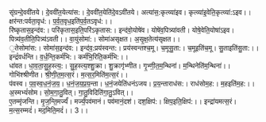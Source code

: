 

  
सृ॑ग्रन्दे॒ववी॑तये। दे॒ववी॑त॒येत्या॑स:। दे॒ववी॑त॒येति॑दे॒वऽवी॑तये। अत्या॑स॒:कृत्व्या॑इव। कृत्व्या॑इ॒वेति॒कृत्व्या॑:ऽइव।। क्षर॑न्त:पर्वता॒वृध॑:। प॒र्व॒त॒वृध॒इति॑प॒र्व॒तऽवृध॑:।।  
रि॑ष्कृतास॒इन्द॑व:। परि॑कृतास॒इति॒परि॑ऽकृतास:। इन्द॑वो॒योषे॑व। योषे॑व॒पित्र्या॑वती। योषे॒वेति॒योषा॑ऽइव। पित्र्य॑व॒तीति॒पित्र्य॑ऽवती।। वा॒युंसोमा॑:। सोमा॑असृक्षत। अ॒सृ॒क्ष॒तेत्य॑सृक्षत।।  
॒तेसोमा॑स:। सोमा॑स॒इन्द॑व:। इन्द॑व॒:प्रय॑स्वन्त:। प्रय॑स्वन्तश्च॒मू। च॒मूसु॒ता:। च॒मूइति॑च॒मू। सु॒ताइति॑सु॒ता:।। इन्द्रं॑वर्धन्ति। व॒र्ध॒न्ति॒कर्म॑भि:। कर्म॑भि॒रिति॒कर्म॑भि:।।  
धा॑वत। धा॒व॒ता॒सु॒ह॒स्त्य॒:। सु॒ह॒स्त्य॒श्शु॒क्रा। शु॒क्रागृ॑भ्णीत। गृ॒भ्णी॒त॒म॒न्थिना॑। म॒न्थिनेति॑म॒न्थिना॑।। गोभि॑श्श्रीणीत। श्री॒णी॒त॒म॒त्स॒रं। म॒त्स॒र॒मिति॑म॒त्स॒रं।।  
प॑वस्व। प॒व॒स्व॒ध॒नं॒ज॒य॒। ध॒नं॒ज॒य॒प्र॒य॒न्ता। ध॒नं॒जयेति॑धनंऽजय। प्र॒य॒न्ताराध॑स:। राध॑सोम॒ह:। म॒हइति॑म॒ह:।। अ॒स्मभ्यं॑सोम। सो॒म॒गा॒तु॒वित्। गा॒तु॒विदिति॑गा॒तु॒ऽवित्।।  
ए॒तम्मृ॑जन्ति। मृ॒ज॒न्ति॒मर्ज्यं॑। मर्ज्यं॒पव॑मानं। पव॑मानं॒दश॑। दश॒क्षिप॑:। क्षिप॒इति॒क्षिप॑:।। इन्द्रा॑यमत्स॒रं। म॒त्स॒रम्मदं॑। मद॒मिति॒मदं॑।। 3।।  
